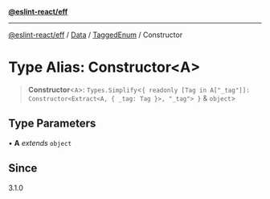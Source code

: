 [**@eslint-react/eff**](../../../../../README.md)

***

[@eslint-react/eff](../../../../../README.md) / [Data](../../../README.md) / [TaggedEnum](../README.md) / Constructor

# Type Alias: Constructor\<A\>

> **Constructor**\<`A`\>: `Types.Simplify`\<`{ readonly [Tag in A["_tag"]]: Constructor<Extract<A, { _tag: Tag }>, "_tag"> }` & `object`\>

## Type Parameters

• **A** *extends* `object`

## Since

3.1.0
